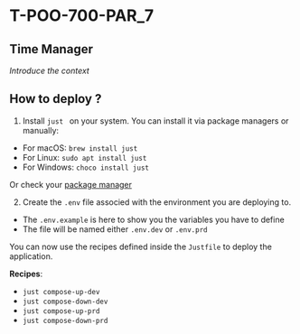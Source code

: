 # T-POO-700-PAR_7

## Time Manager

_Introduce the context_

## How to deploy ?

1. Install `just ` on your system. You can install it via package managers or manually:

- For macOS: `brew install just`
- For Linux: `sudo apt install just` 
- For Windows: `choco install just` 

Or check your [package manager](https://github.com/casey/just?tab=readme-ov-file#installation)

2. Create the `.env` file associed with the environment you are deploying to.

- The `.env.example` is here to show you the variables you have to define
- The file will be named either `.env.dev` or `.env.prd`

You can now use the recipes defined inside the `Justfile` to deploy the application.

**Recipes**:
- `just compose-up-dev` 
- `just compose-down-dev`
- `just compose-up-prd` 
- `just compose-down-prd`
